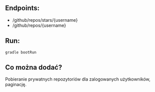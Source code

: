 ## Endpoints:
- /github/repos/stars/{username}
- /github/repos/{username}

## Run:
``gradle bootRun``

## Co można dodać?
Pobieranie prywatnych repozytoriów dla zalogowanych użytkowników, paginację.